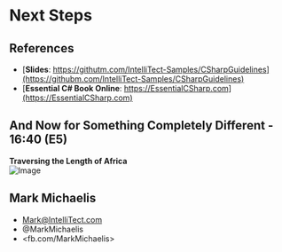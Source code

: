 ﻿# Next Steps

## References

* [**Slides**: https://githutm.com/IntelliTect-Samples/CSharpGuidelines](https://githubm.com/IntelliTect-Samples/CSharpGuidelines)
* [**Essential C# Book Online**: https://EssentialCSharp.com](https://EssentialCSharp.com)

## And Now for Something Completely Different - 16:40 (E5)

**Traversing the Length of Africa**\
![Image](https://lh3.googleusercontent.com/pw/AP1GczOzyHqmu5uCXfEteTWXjO4hXsspi5geIN_RO6fpnqz3P3YG17YGHURnEzQSlAp8iGmyDx9hH_l-a96HizFGiYz5O8KLqkgArxHY8-g3PyxGurS8q5ZA2Ng8m8IiMbzY4AQCvPmsxWRRZS0NwYzSWOBhAz6rMW9yaw0vc_EAPz39G75zYJvR_oNQuEI8gwbKBru23kOb4D6r312PH0qgpPV0pKmIQPHMRh9CaMW0mKsdsgVKCMga-OT7Af0zV9pOa5WSXXklMU6Xa1Og6bW4fosUMsQcspq11oN-R0KPBZpycs5b_L6z7-zuubMGo1p-T94iXZY919sK_-QFc-m-JSQDBXFuikMJ7KDPiVoELSmubbCRCuVM_H_Lr45WQGJBwmE5wjjXh2tGsJkVt2yIN5iElaSfesNOJrmMsWToBZCVFoR8ifGwc14T_Vc_yYX0Qqk2uu12b6EIkmz-Z4tR_Z6x6oGZHIUd5qm_pIT7eI19ZkNxNhoX_cfvfI-ksO7ez7JxRWgxSqwxtKMljyIH_tR5tvxUdeQ37Q4kq22FAj-xQnWP0xrP0KLGjw_yrusO9f0VyE1J0IxH4nO6frUE7l7NgU4gKa0zHDaycFMdjbd7b3UEXLcCjsdD5QaUZpUbOl0e_Jl7_F5JCiGwOkoQBy9l5LM5TpAyJCHwPY7C0gpEffn6foMj9qqcrJM-FMMmZad4FDX_ADF_xL31N_8U-gFQ6YSEpKsv-Yh1jEm2pUx23U5qMUk6CkXUV2NisPgQWKnO1JBlW1y2SVsB1kMVkN_6Xm-jrXvCHU26etUB4jJLe9Ej0chnsqVe5lV2lfbQ9J5VXViEbI8YvBm8aviyPz_8rZtdKnWPNCjUBsypFO5fYFNyOtpLIQOR8ixLTBWtRXAUL6J9jc1NcSqHTFHUEPO81bbdFnNl2JDdS-Axr_kl81FaEhcUhuJtWrsY9W-5IC8tOKpfoM6ceQLEKDXR=w412-h309-no?authuser=0 "Southern Tip of Africa")

## Mark Michaelis

* <Mark@IntelliTect.com>
* @MarkMichaelis
* <fb.com/MarkMichaelis>
